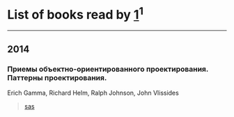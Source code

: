 # List of books read by [1](1)<sup>1</sup>
---

## 2014

### Приемы объектно-ориентированного проектирования. Паттерны проектирования.
Erich Gamma, Richard Helm, Ralph Johnson, John Vlissides
> <a href="https://www.goodreads.com/review/list/65213268?shelf=%D0%A0%D0%B0%D0%B7%D1%80%D0%B0%D0%B1%D0%BE%D1%82%D0%BA%D0%B0">sas</a>



